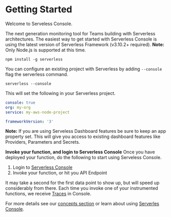 <!--
title: Getting Started
menuText: Getting Started
description: 
menuOrder: 1
-->

# Getting Started
Welcome to Serveless Console. 

The next generation monitoring tool for Teams 
building with Serverless architectures. The easiest way 
to get started with Serverless Console is using the 
latest version of Serverless Framework (v3.10.2+ required).
**Note:** Only Node.js is supported at this time. 

```text
npm install -g serverless
```

You can configure an existing project with 
Serverless by adding `--console` flag the serverless command. 

```text
serverless --console
```

This will set the following in your Serverless project. 

```yaml
console: true
org: my-org
service: my-aws-node-project

frameworkVersion: '3'
```

**Note:** If you are using Serveless Dashboard features be sure to keep an
app property set. This will give you access to existing dashboard
features like Providers, Parameters and Secrets. 

**Invoke your function, and login to Serverless Console**
Once you have deployed your function, do the following to start using Serveless Console.

1. Login to [Serverless Console](https://console.serverless.com) 
1. Invoke your function, or hit you API Endpoint

It may take a second for the first data point to show up,
but will speed up considerably from there. Each time you invoke
one of your instrumented functions, we receive [Traces](./concepts/traces.md) in Console. 

For more details see our [concepts section](./concepts) or learn about using [Serverles Console](./using/).
